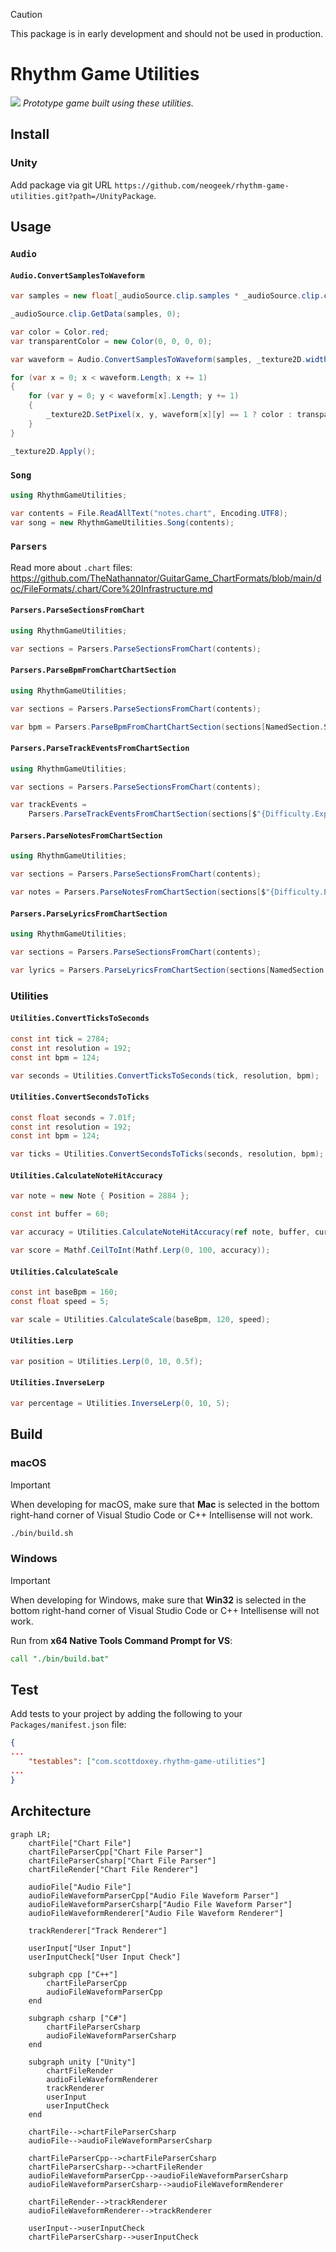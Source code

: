 > [!CAUTION]
> This package is in early development and should not be used in production.

# Rhythm Game Utilities

![](screenshot.png)
_Prototype game built using these utilities._

## Install

### Unity

Add package via git URL `https://github.com/neogeek/rhythm-game-utilities.git?path=/UnityPackage`.

## Usage

### `Audio`

#### `Audio.ConvertSamplesToWaveform`

```csharp
var samples = new float[_audioSource.clip.samples * _audioSource.clip.channels];

_audioSource.clip.GetData(samples, 0);

var color = Color.red;
var transparentColor = new Color(0, 0, 0, 0);

var waveform = Audio.ConvertSamplesToWaveform(samples, _texture2D.width, _texture2D.height);

for (var x = 0; x < waveform.Length; x += 1)
{
    for (var y = 0; y < waveform[x].Length; y += 1)
    {
        _texture2D.SetPixel(x, y, waveform[x][y] == 1 ? color : transparentColor);
    }
}

_texture2D.Apply();
```

### `Song`

```csharp
using RhythmGameUtilities;

var contents = File.ReadAllText("notes.chart", Encoding.UTF8);
var song = new RhythmGameUtilities.Song(contents);
```

### `Parsers`

Read more about `.chart` files: <https://github.com/TheNathannator/GuitarGame_ChartFormats/blob/main/doc/FileFormats/.chart/Core%20Infrastructure.md>

#### `Parsers.ParseSectionsFromChart`

```csharp
using RhythmGameUtilities;

var sections = Parsers.ParseSectionsFromChart(contents);
```

#### `Parsers.ParseBpmFromChartChartSection`

```csharp
using RhythmGameUtilities;

var sections = Parsers.ParseSectionsFromChart(contents);

var bpm = Parsers.ParseBpmFromChartChartSection(sections[NamedSection.SyncTrack]);
```

#### `Parsers.ParseTrackEventsFromChartSection`

```csharp
using RhythmGameUtilities;

var sections = Parsers.ParseSectionsFromChart(contents);

var trackEvents =
    Parsers.ParseTrackEventsFromChartSection(sections[$"{Difficulty.Expert}Single"], TypeCode.Event);
```

#### `Parsers.ParseNotesFromChartSection`

```csharp
using RhythmGameUtilities;

var sections = Parsers.ParseSectionsFromChart(contents);

var notes = Parsers.ParseNotesFromChartSection(sections[$"{Difficulty.Expert}Single"]);
```

#### `Parsers.ParseLyricsFromChartSection`

```csharp
using RhythmGameUtilities;

var sections = Parsers.ParseSectionsFromChart(contents);

var lyrics = Parsers.ParseLyricsFromChartSection(sections[NamedSection.Events]);
```

### Utilities

#### `Utilities.ConvertTicksToSeconds`

```csharp
const int tick = 2784;
const int resolution = 192;
const int bpm = 124;

var seconds = Utilities.ConvertTicksToSeconds(tick, resolution, bpm);
```

#### `Utilities.ConvertSecondsToTicks`

```csharp
const float seconds = 7.01f;
const int resolution = 192;
const int bpm = 124;

var ticks = Utilities.ConvertSecondsToTicks(seconds, resolution, bpm);
```

#### `Utilities.CalculateNoteHitAccuracy`

```csharp
var note = new Note { Position = 2884 };

const int buffer = 60;

var accuracy = Utilities.CalculateNoteHitAccuracy(ref note, buffer, currentTick);

var score = Mathf.CeilToInt(Mathf.Lerp(0, 100, accuracy));
```

#### `Utilities.CalculateScale`

```csharp
const int baseBpm = 160;
const float speed = 5;

var scale = Utilities.CalculateScale(baseBpm, 120, speed);
```

#### `Utilities.Lerp`

```csharp
var position = Utilities.Lerp(0, 10, 0.5f);
```

#### `Utilities.InverseLerp`

```csharp
var percentage = Utilities.InverseLerp(0, 10, 5);
```

## Build

### macOS

> [!IMPORTANT]
> When developing for macOS, make sure that **Mac** is selected in the bottom right-hand corner of Visual Studio Code or C++ Intellisense will not work.

```bash
./bin/build.sh
```

### Windows

> [!IMPORTANT]
> When developing for Windows, make sure that **Win32** is selected in the bottom right-hand corner of Visual Studio Code or C++ Intellisense will not work.

Run from **x64 Native Tools Command Prompt for VS**:

```cmd
call "./bin/build.bat"
```

## Test

Add tests to your project by adding the following to your `Packages/manifest.json` file:

```json
{
...
    "testables": ["com.scottdoxey.rhythm-game-utilities"]
...
}
```

## Architecture

```mermaid
graph LR;
    chartFile["Chart File"]
    chartFileParserCpp["Chart File Parser"]
    chartFileParserCsharp["Chart File Parser"]
    chartFileRender["Chart File Renderer"]

    audioFile["Audio File"]
    audioFileWaveformParserCpp["Audio File Waveform Parser"]
    audioFileWaveformParserCsharp["Audio File Waveform Parser"]
    audioFileWaveformRenderer["Audio File Waveform Renderer"]

    trackRenderer["Track Renderer"]

    userInput["User Input"]
    userInputCheck["User Input Check"]

    subgraph cpp ["C++"]
        chartFileParserCpp
        audioFileWaveformParserCpp
    end

    subgraph csharp ["C#"]
        chartFileParserCsharp
        audioFileWaveformParserCsharp
    end

    subgraph unity ["Unity"]
        chartFileRender
        audioFileWaveformRenderer
        trackRenderer
        userInput
        userInputCheck
    end

    chartFile-->chartFileParserCsharp
    audioFile-->audioFileWaveformParserCsharp

    chartFileParserCpp-->chartFileParserCsharp
    chartFileParserCsharp-->chartFileRender
    audioFileWaveformParserCpp-->audioFileWaveformParserCsharp
    audioFileWaveformParserCsharp-->audioFileWaveformRenderer

    chartFileRender-->trackRenderer
    audioFileWaveformRenderer-->trackRenderer

    userInput-->userInputCheck
    chartFileParserCsharp-->userInputCheck
```
